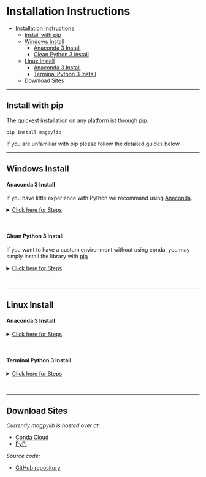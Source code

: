 # Installation Instructions

- [Installation Instructions](#installation-instructions)
  - [Install with pip](#install-with-pip)
  - [Windows Install](#windows-install)
      - [Anaconda 3 Install](#anaconda-3-install-for-spyder-or-jupyter-notebook)
      - [Clean Python 3 install](#clean-python-3-install)
  - [Linux Install](#linux-install)
      - [Anaconda 3 Install](#anaconda-3-install)
      - [Terminal Python 3 Install](#terminal-python-3-install)
  - [Download Sites](#download-pages)
  
---

## Install with pip

The quickest installation on any platform ist through pip.

```
pip install magpylib
```

If you are unfamiliar with pip please follow the detailed guides below

---

## Windows Install

#### Anaconda 3 Install

If you have little experience with Python we recommand using [Anaconda](https://www.anaconda.com).

<details>

<a href=#anaconda-3-install><summary> Click here for Steps </summary></a>

1. [Download Anaconda][anaconda]
2. Start Anaconda Navigator 
3. On the interface, go to `Environments` and choose the environment you wish to install magpylib in. For this example, we will use the base environment:
   ![](../_static/images/install_guide/anaconda0.png)
4. Click the arrow, and open the conda terminal 
   ![](../_static/images/install_guide/anaconda1.png)
5. Input the following to install from conda-forge:
   ```
   conda install -c conda-forge magpylib 
   ```
6. On the Anaconda interface, in the Home tab, select your environment and Open Spyder/Jupyter 
   ![](../_static/images/install_guide/anaconda2.png)

</details>

&nbsp;
&nbsp;

#### Clean Python 3 Install

If you want to have a custom environment without using conda, you may simply install the library with [pip]

<details>

<a href=#clean-python-3-install><summary> Click here for Steps </summary></a>

1. Install [Python][python3]
2. Open `cmd.exe`
3. Add Python to your path
   - [External Guide on setting up Python + pip](https://projects.raspberrypi.org/en/projects/using-pip-on-windows/5)
4. Install magpylib with the following command:
    ```
    python -m pip install magpylib
    ```
</details>

&nbsp;
&nbsp;

---

## Linux Install

#### Anaconda 3 Install

<details>

<a href="#anaconda-3-install"><summary> Click here for Steps </summary></a>

1. [Download Anaconda][anaconda]
2. Open a terminal window and type `anaconda-navigator`
3. On the interface, go to `Environments` and choose the environment you wish to install magpylib in. For this example, we will use the base environment:
   ![](../_static/images/install_guide/anaconda0.png)
4. Click the arrow, and open the conda terminal 
   ![](../_static/images/install_guide/anaconda1.png)
5. Open the conda terminal and input the following to install from conda-forge:
   ```
   conda install -c conda-forge magpylib
   ```
6. On the Anaconda interface, in the Home tab, select your environment and Open Spyder/Jupyter 
   ![](../_static/images/install_guide/anaconda2.png)

</details>

&nbsp;
&nbsp;

#### Terminal Python 3 Install

<details>

<a href="#terminal-python-3-install"><summary> Click here for Steps </summary></a>

1. Install [Python][python3]
2. Open your Terminal
3. Install magpylib with the following command:
    ```
    pip install magpylib
    ```
</details>

&nbsp;
&nbsp;

---

## Download Sites

_Currently magpylib is hosted over at:_
- [Conda Cloud][CondaCloud]
- [PyPi][PyPi]

_Source code:_
- [GitHub repository][GitHub]



[pip]: https://pip.pypa.io/en/stable/installing/
[anaconda]: https://www.anaconda.com/distribution/
[python3]: https://www.python.org/downloads/
[CondaCloud]:  https://anaconda.org/conda-forge/magpylib
[GitHub]: https://github.com/magpylib/magpylib
[PyPi]:  https://pypi.org/project/magpylib/